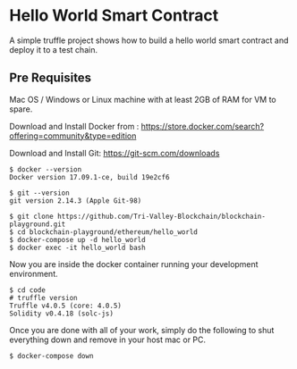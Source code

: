 # Hello World Smart Contract

A simple truffle project shows how to build a hello world smart contract and deploy it to a test chain.

## Pre Requisites

Mac OS / Windows or Linux machine with at least 2GB of RAM for VM to spare.

Download and Install Docker from : https://store.docker.com/search?offering=community&type=edition

Download and Install Git: https://git-scm.com/downloads

~~~shell
$ docker --version
Docker version 17.09.1-ce, build 19e2cf6

$ git --version
git version 2.14.3 (Apple Git-98)
~~~

```shell
$ git clone https://github.com/Tri-Valley-Blockchain/blockchain-playground.git
$ cd blockchain-playground/ethereum/hello_world
$ docker-compose up -d hello_world 
$ docker exec -it hello_world bash
```

Now you are inside the docker container running your development environment. 

```shell
$ cd code
# truffle version
Truffle v4.0.5 (core: 4.0.5)
Solidity v0.4.18 (solc-js)
```

Once you are done with all of your work, simply do the following to shut everything down and remove in your host mac or PC.

```shell
$ docker-compose down
```
